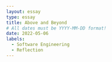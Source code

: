 ```yaml
---
layout: essay
type: essay
title: Above and Beyond
# All dates must be YYYY-MM-DD format!
date: 2022-05-06
labels:
  - Software Engineering
  - Reflection
---
```

